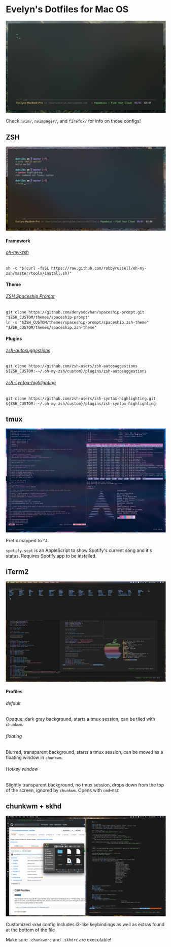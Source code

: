 # Evelyn's Dotfiles for Mac OS

![iTerm2 showing a ZSH Spaceship prompt inside a tmux session](/screens/term.png?raw=true)

Check `nvim/`, `nvimpager/`, and `firefox/` for info on those configs!

## ZSH

![ZSH prompt showing syntax hightlighting and auto suggestions](/screens/zsh.png?raw=true)

#### Framework 

###### [oh-my-zsh](https://ohmyz.sh/)

```
sh -c "$(curl -fsSL https://raw.github.com/robbyrussell/oh-my-zsh/master/tools/install.sh)"
```

#### Theme

###### [ZSH Spaceship Prompt](https://github.com/denysdovhan/spaceship-prompt)

```
git clone https://github.com/denysdovhan/spaceship-prompt.git "$ZSH_CUSTOM/themes/spaceship-prompt"
ln -s "$ZSH_CUSTOM/themes/spaceship-prompt/spaceship.zsh-theme" "$ZSH_CUSTOM/themes/spaceship.zsh-theme"
```

#### Plugins

###### [zsh-autosuggestions](https://github.com/zsh-users/zsh-autosuggestions)

```
git clone https://github.com/zsh-users/zsh-autosuggestions ${ZSH_CUSTOM:-~/.oh-my-zsh/custom}/plugins/zsh-autosuggestions
```

###### [zsh-syntax-highlighting](https://github.com/zsh-users/zsh-syntax-highlighting)

```
git clone https://github.com/zsh-users/zsh-syntax-highlighting.git ${ZSH_CUSTOM:-~/.oh-my-zsh/custom}/plugins/zsh-syntax-highlighting
```

## tmux

![tmux with three panes open, one showing neovim, another showing true color support, and another showing neofetch](/screens/tmux.png?raw=true)

Prefix mapped to `^A`

`spotify.scpt` is an AppleScript to show Spotify's current song and it's status. Requires Spotify.app to be installed.

## iTerm2

![Three iTerm2 windows: a tiled one, a floating one, and a drop down one.](/screens/iterm.png?raw=true)

#### Profiles

###### default
Opaque, dark gray background, starts a tmux session, can be tiled with `chunkwm`.

###### floating
Blurred, transparent background, starts a tmux session, can be moved as a floating window in `chunkwm`.

###### Hotkey window
Slightly transparent background, no tmux session, drops down from the top of the screen, ignored by `chunkwm`. Opens with `cmd+ESC`

## chunkwm + skhd

![chunkwm tiled firefox and iTerm, with floating Finder window](/screens/chunkwm.png?raw=true)

Customized `skhd` config includes i3-like keybindings as well as extras found at the bottom of the file

Make sure `.chunkwmrc` and `.skhdrc` are executable!



